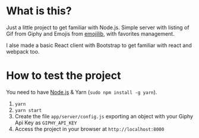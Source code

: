 # What is this?

Just a little project to get familiar with Node.js. Simple server with listing of Gif from Giphy and Emojis from [emojilib](https://github.com/muan/emojilib), with favorites management.

I alse made a basic React client with Bootstrap to get familiar with react and webpack too.


# How to test the project

You need to have [Node.js](https://nodejs.org/en/) & Yarn (`sudo npm install -g yarn`).

1. `yarn`
1. `yarn start`
1. Create the file `app/server/config.js` exporting an object with your Giphy Api Key as `GIPHY_API_KEY`
1. Access the project in your browser at `http://localhost:8000`
